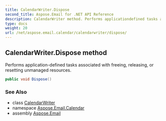 ```yaml
---
title: CalendarWriter.Dispose
second_title: Aspose.Email for .NET API Reference
description: CalendarWriter method. Performs applicationdefined tasks associated with freeing releasing or resetting unmanaged resources
type: docs
weight: 20
url: /net/aspose.email.calendar/calendarwriter/dispose/
---
```

## CalendarWriter.Dispose method

Performs application-defined tasks associated with freeing, releasing, or resetting unmanaged resources.

```csharp
public void Dispose()
```

### See Also

* class [CalendarWriter](../)
* namespace [Aspose.Email.Calendar](../../calendarwriter/)
* assembly [Aspose.Email](../../../)


